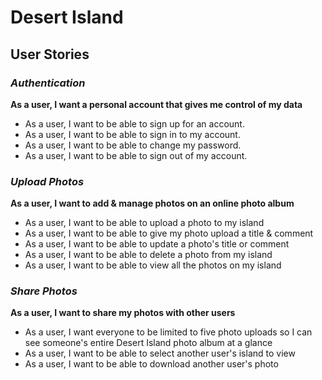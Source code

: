 # Desert Island

## User Stories

### _Authentication_
**As a user, I want a personal account that gives me control of my data**

- As a user, I want to be able to sign up for an account.
- As a user, I want to be able to sign in to my account.
- As a user, I want to be able to change my password.
- As a user, I want to be able to sign out of my account.

### _Upload Photos_
**As a user, I want to add \& manage photos on an online photo album**

- As a user, I want to be able to upload a photo to my island
- As a user, I want to be able to give my photo upload a title \& comment
- As a user, I want to be able to update a photo's title or comment
- As a user, I want to be able to delete a photo from my island
- As a user, I want to be able to view all the photos on my island

### _Share Photos_
**As a user, I want to share my photos with other users**

- As a user, I want everyone to be limited to five photo uploads so I can see someone's entire Desert Island photo album at a glance
- As a user, I want to be able to select another user's island to view
- As a user, I want to be able to download another user's photo
